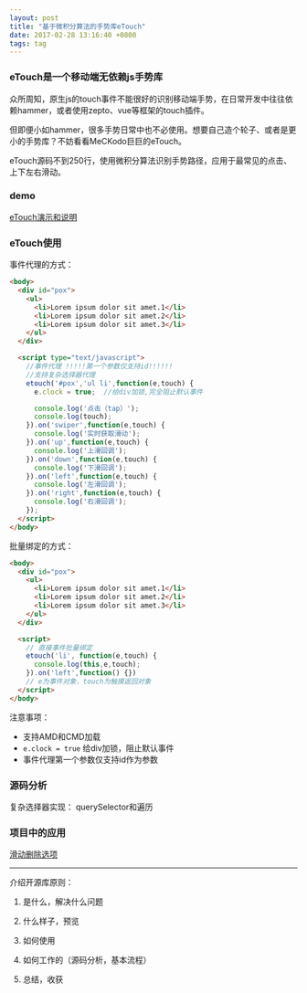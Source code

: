 ```yaml
---
layout: post
title: "基于微积分算法的手势库eTouch"
date: 2017-02-28 13:16:40 +0800
tags: tag
---
```


### eTouch是一个移动端无依赖js手势库

众所周知，原生js的touch事件不能很好的识别移动端手势，在日常开发中往往依赖hammer，或者使用zepto、vue等框架的touch插件。

但即便小如hammer，很多手势日常中也不必使用。想要自己造个轮子、或者是更小的手势库？不妨看看MeCKodo巨巨的eTouch。

eTouch源码不到250行，使用微积分算法识别手势路径，应用于最常见的点击、上下左右滑动。

### demo

[eTouch演示和说明](http://meckodo.github.io/eTouch/clock.html)

### eTouch使用

事件代理的方式：

``` html
<body>
  <div id="pox">
    <ul>
      <li>Lorem ipsum dolor sit amet.1</li>
      <li>Lorem ipsum dolor sit amet.2</li>
      <li>Lorem ipsum dolor sit amet.3</li>
    </ul>
  </div>

  <script type="text/javascript">
    //事件代理 !!!!!第一个参数仅支持id!!!!!!
    //支持复杂选择器代理
    etouch('#pox','ul li',function(e,touch) {
      e.clock = true;  //给div加锁,完全阻止默认事件

      console.log('点击（tap）');
      console.log(touch);
    }).on('swiper',function(e,touch) {
      console.log('实时获取滑动');
    }).on('up',function(e,touch) {
      console.log('上滑回调');
    }).on('down',function(e,touch) {
      console.log('下滑回调');
    }).on('left',function(e,touch) {
      console.log('左滑回调');
    }).on('right',function(e,touch) {
      console.log('右滑回调');
    });
  </script>
</body>
```

批量绑定的方式：

``` html
<body>
  <div id="pox">
    <ul>
      <li>Lorem ipsum dolor sit amet.1</li>
      <li>Lorem ipsum dolor sit amet.2</li>
      <li>Lorem ipsum dolor sit amet.3</li>
    </ul>
  </div>

  <script>
    // 直接事件批量绑定
    etouch('li', function(e,touch) {
      console.log(this,e,touch);
    }).on('left',function() {})
    // e为事件对象，touch为触摸返回对象
  </script>
</body>
```

注意事项：

- 支持AMD和CMD加载
- `e.clock = true` 给div加锁，阻止默认事件
- 事件代理第一个参数仅支持id作为参数

### 源码分析

复杂选择器实现： querySelector和遍历

### 项目中的应用

[滑动删除选项](http://meckodo.github.io/eTouch/list.html)


---

介绍开源库原则：

1. 是什么，解决什么问题

2. 什么样子，预览

3. 如何使用

4. 如何工作的（源码分析，基本流程）

5. 总结，收获
